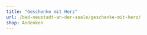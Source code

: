 ```yaml
---
title: "Geschenke mit Herz"
url: /bad-neustadt-an-der-saale/geschenke-mit-herz/
shop: Andenken
---
```

